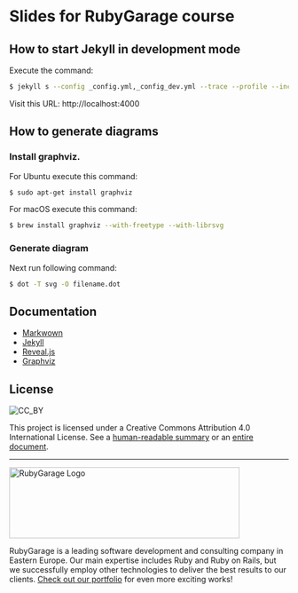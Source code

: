 # Slides for RubyGarage course

## How to start Jekyll in development mode

Execute the command:

```bash
$ jekyll s --config _config.yml,_config_dev.yml --trace --profile --incremental
```

Visit this URL: http://localhost:4000


## How to generate diagrams

### Install graphviz.

For Ubuntu execute this command:

```bash
$ sudo apt-get install graphviz
```

For macOS execute this command:

```bash
$ brew install graphviz --with-freetype --with-librsvg
```

### Generate diagram

Next run following command:

```bash
$ dot -T svg -O filename.dot
```


## Documentation

- [Markwown](https://help.github.com/categories/writing-on-github/)
- [Jekyll](https://jekyllrb.com/docs/home/)
- [Reveal.js](https://github.com/hakimel/reveal.js)
- [Graphviz](http://www.graphviz.org/Documentation.php)


## License

![CC_BY](https://i.creativecommons.org/l/by/4.0/88x31.png "Creative Commons Attribution 4.0 International License")

This project is licensed under a Creative Commons Attribution 4.0 International License.
See a [human-readable summary](http://creativecommons.org/licenses/by/4.0/)
or an [entire document](http://creativecommons.org/licenses/by/4.0/legalcode).

***
<a href="https://rubygarage.org/"><img src="https://rubygarage.s3.amazonaws.com/assets/assets/rg_color_logo_horizontal-919afc51a81d2e40cb6a0b43ee832e3fcd49669d06785156d2d16fd0d799f89e.png" alt="RubyGarage Logo" width="415" height="128"></a>

RubyGarage is a leading software development and consulting company in Eastern Europe. Our main expertise includes Ruby and Ruby on Rails, but we successfully employ other technologies to deliver the best results to our clients. [Check out our portfolio](https://rubygarage.org/portfolio) for even more exciting works!
